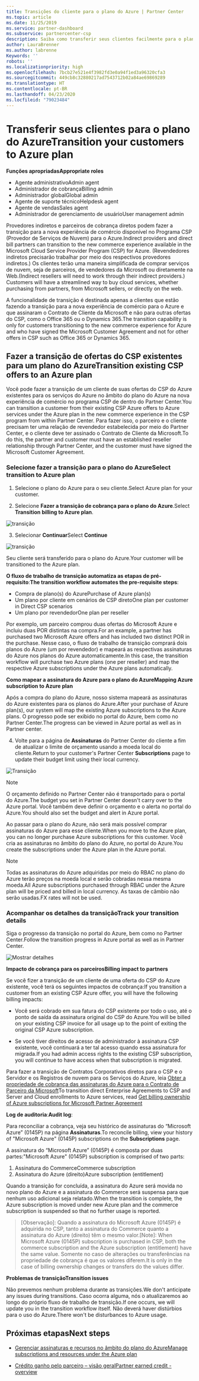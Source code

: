 ```yaml
---
title: Transições do cliente para o plano do Azure | Partner Center
ms.topic: article
ms.date: 11/25/2019
ms.service: partner-dashboard
ms.subservice: partnercenter-csp
description: Saiba como transferir seus clientes facilmente para o plano do Azure.
author: LauraBrenner
ms.author: labrenne
Keywords: ''
robots: ''
ms.localizationpriority: high
ms.openlocfilehash: 7bcb27e521e4f3982fd3e0a94f1ed3a96320cfa3
ms.sourcegitcommit: 449cb8c32880217ad7543712b02a84ae69869289
ms.translationtype: HT
ms.contentlocale: pt-BR
ms.lasthandoff: 04/23/2020
ms.locfileid: "79023484"
---
```

# <a name="transition-your-customers-to-azure-plan"></a><span data-ttu-id="6f08f-103">Transferir seus clientes para o plano do Azure</span><span class="sxs-lookup"><span data-stu-id="6f08f-103">Transition your customers to Azure plan</span></span>

<span data-ttu-id="6f08f-104">**Funções apropriadas**</span><span class="sxs-lookup"><span data-stu-id="6f08f-104">**Appropriate roles**</span></span>

- <span data-ttu-id="6f08f-105">Agente administrativo</span><span class="sxs-lookup"><span data-stu-id="6f08f-105">Admin agent</span></span>
- <span data-ttu-id="6f08f-106">Administrador de cobrança</span><span class="sxs-lookup"><span data-stu-id="6f08f-106">Billing admin</span></span>
- <span data-ttu-id="6f08f-107">Administrador global</span><span class="sxs-lookup"><span data-stu-id="6f08f-107">Global admin</span></span>
- <span data-ttu-id="6f08f-108">Agente de suporte técnico</span><span class="sxs-lookup"><span data-stu-id="6f08f-108">Helpdesk agent</span></span>
- <span data-ttu-id="6f08f-109">Agente de vendas</span><span class="sxs-lookup"><span data-stu-id="6f08f-109">Sales agent</span></span>
- <span data-ttu-id="6f08f-110">Administrador de gerenciamento de usuário</span><span class="sxs-lookup"><span data-stu-id="6f08f-110">User management admin</span></span>

<span data-ttu-id="6f08f-111">Provedores indiretos e parceiros de cobrança diretos podem fazer a transição para a nova experiência de comércio disponível no Programa CSP (Provedor de Serviços de Nuvem) para o Azure.</span><span class="sxs-lookup"><span data-stu-id="6f08f-111">Indirect providers and direct bill partners can transition to the new commerce experience available in the Microsoft Cloud Service Provider Program (CSP) for Azure.</span></span> <span data-ttu-id="6f08f-112">(Revendedores indiretos precisarão trabalhar por meio dos respectivos provedores indiretos.) Os clientes terão uma maneira simplificada de comprar serviços de nuvem, seja de parceiros, de vendedores da Microsoft ou diretamente na Web.</span><span class="sxs-lookup"><span data-stu-id="6f08f-112">(Indirect resellers will need to work through their indirect providers.) Customers will have a streamlined way to buy cloud services, whether purchasing from partners, from Microsoft sellers, or directly on the web.</span></span>

<span data-ttu-id="6f08f-113">A funcionalidade de transição é destinada apenas a clientes que estão fazendo a transição para a nova experiência de comércio para o Azure e que assinaram o Contrato de Cliente da Microsoft e não para outras ofertas do CSP, como o Office 365 ou o Dynamics 365.</span><span class="sxs-lookup"><span data-stu-id="6f08f-113">The transition capability is only for customers transitioning to the new commerce experience for Azure and who have signed the Microsoft Customer Agreement and not for other offers in CSP such as Office 365 or Dynamics 365.</span></span>

## <a name="transition-existing-csp-offers-to-an-azure-plan"></a><span data-ttu-id="6f08f-114">Fazer a transição de ofertas do CSP existentes para um plano do Azure</span><span class="sxs-lookup"><span data-stu-id="6f08f-114">Transition existing CSP offers to an Azure plan</span></span>

<span data-ttu-id="6f08f-115">Você pode fazer a transição de um cliente de suas ofertas do CSP do Azure existentes para os serviços do Azure no âmbito do plano do Azure na nova experiência de comércio no programa CSP de dentro do Partner Center.</span><span class="sxs-lookup"><span data-stu-id="6f08f-115">You can transition a customer from their existing CSP Azure offers to Azure services under the Azure plan in the new commerce experience in the CSP program from within Partner Center.</span></span> <span data-ttu-id="6f08f-116">Para fazer isso, o parceiro e o cliente precisam ter uma relação de revendedor estabelecida por meio do Partner Center, e o cliente deve ter assinado o Contrato de Cliente da Microsoft.</span><span class="sxs-lookup"><span data-stu-id="6f08f-116">To do this, the partner and customer must have an established reseller relationship through Partner Center, and the customer must have signed the Microsoft Customer Agreement.</span></span>

### <a name="select-transition-to-azure-plan"></a><span data-ttu-id="6f08f-117">Selecione fazer a transição para o plano do Azure</span><span class="sxs-lookup"><span data-stu-id="6f08f-117">Select transition to Azure plan</span></span>

1. <span data-ttu-id="6f08f-118">Selecione o plano do Azure para o seu cliente.</span><span class="sxs-lookup"><span data-stu-id="6f08f-118">Select Azure plan for your customer.</span></span>

2. <span data-ttu-id="6f08f-119">Selecione **Fazer a transição de cobrança para o plano do Azure**.</span><span class="sxs-lookup"><span data-stu-id="6f08f-119">Select **Transition billing to Azure plan**.</span></span>

![transição](images/azure/transition1.png)

3. <span data-ttu-id="6f08f-121">Selecionar **Continuar**</span><span class="sxs-lookup"><span data-stu-id="6f08f-121">Select **Continue**</span></span>

![transição](images/azure/transition2.png)

<span data-ttu-id="6f08f-123">Seu cliente será transferido para o plano do Azure.</span><span class="sxs-lookup"><span data-stu-id="6f08f-123">Your customer will be transitioned to the Azure plan.</span></span>

<span data-ttu-id="6f08f-124">**O fluxo de trabalho de transição automatiza as etapas de pré-requisito**:</span><span class="sxs-lookup"><span data-stu-id="6f08f-124">**The transition workflow automates the pre-requisite steps**:</span></span>

- <span data-ttu-id="6f08f-125">Compra de plano(s) do Azure</span><span class="sxs-lookup"><span data-stu-id="6f08f-125">Purchase of Azure plan(s)</span></span>
- <span data-ttu-id="6f08f-126">Um plano por cliente em cenários de CSP direto</span><span class="sxs-lookup"><span data-stu-id="6f08f-126">One plan per customer in Direct CSP scenarios</span></span>  
- <span data-ttu-id="6f08f-127">Um plano por revendedor</span><span class="sxs-lookup"><span data-stu-id="6f08f-127">One plan per reseller</span></span>  

<span data-ttu-id="6f08f-128">Por exemplo, um parceiro comprou duas ofertas do Microsoft Azure e incluiu duas POR distintas na compra.</span><span class="sxs-lookup"><span data-stu-id="6f08f-128">For an example, a partner has purchased two Microsoft Azure offers and has included two distinct POR in the purchase.</span></span> <span data-ttu-id="6f08f-129">Nesse caso, o fluxo de trabalho de transição comprará dois planos do Azure (um por revendedor) e mapeará as respectivas assinaturas do Azure nos planos do Azure automaticamente.</span><span class="sxs-lookup"><span data-stu-id="6f08f-129">In this case, the transition workflow will purchase two Azure plans (one per reseller) and map the respective Azure subscriptions under the Azure plans automatically.</span></span>  

<span data-ttu-id="6f08f-130">**Como mapear a assinatura do Azure para o plano do Azure**</span><span class="sxs-lookup"><span data-stu-id="6f08f-130">**Mapping Azure subscription to Azure plan**</span></span>

<span data-ttu-id="6f08f-131">Após a compra do plano do Azure, nosso sistema mapeará as assinaturas do Azure existentes para os planos do Azure.</span><span class="sxs-lookup"><span data-stu-id="6f08f-131">After your purchase of Azure plan(s), our system will map the existing Azure subscriptions to the Azure plans.</span></span> <span data-ttu-id="6f08f-132">O progresso pode ser exibido no portal do Azure, bem como no Partner Center.</span><span class="sxs-lookup"><span data-stu-id="6f08f-132">The progress can be viewed in Azure portal as well as in Partner center.</span></span> 

4. <span data-ttu-id="6f08f-133">Volte para a página de **Assinaturas** do Partner Center do cliente a fim de atualizar o limite de orçamento usando a moeda local do cliente.</span><span class="sxs-lookup"><span data-stu-id="6f08f-133">Return to your customer's Partner Center **Subscriptions** page to update their budget limit using their local currency.</span></span> 

![Transição](images/azure/transition3.png)

>[!NOTE]
><span data-ttu-id="6f08f-135">O orçamento definido no Partner Center não é transportado para o portal do Azure.</span><span class="sxs-lookup"><span data-stu-id="6f08f-135">The budget you set in Partner Center doesn't carry over to the Azure portal.</span></span> <span data-ttu-id="6f08f-136">Você também deve definir o orçamento e o alerta no portal do Azure.</span><span class="sxs-lookup"><span data-stu-id="6f08f-136">You should also set the budget and alert in Azure portal.</span></span>

<span data-ttu-id="6f08f-137">Ao passar para o plano do Azure, não será mais possível comprar assinaturas do Azure para esse cliente.</span><span class="sxs-lookup"><span data-stu-id="6f08f-137">When you move to the Azure plan, you can no longer purchase Azure subscriptions for this customer.</span></span> <span data-ttu-id="6f08f-138">Você cria as assinaturas no âmbito do plano do Azure, no portal do Azure.</span><span class="sxs-lookup"><span data-stu-id="6f08f-138">You create the subscriptions under the Azure plan in the Azure portal.</span></span>

>[!NOTE]
> <span data-ttu-id="6f08f-139">Todas as assinaturas do Azure adquiridas por meio do RBAC no plano do Azure terão preços na moeda local e serão cobradas nessa mesma moeda.</span><span class="sxs-lookup"><span data-stu-id="6f08f-139">All Azure subscriptions purchased through RBAC under the Azure plan will be priced and billed in local currency.</span></span> <span data-ttu-id="6f08f-140">As taxas de câmbio não serão usadas.</span><span class="sxs-lookup"><span data-stu-id="6f08f-140">FX rates will not be used.</span></span>

### <a name="track-your-transition-details"></a><span data-ttu-id="6f08f-141">Acompanhar os detalhes da transição</span><span class="sxs-lookup"><span data-stu-id="6f08f-141">Track your transition details</span></span>

<span data-ttu-id="6f08f-142">Siga o progresso da transição no portal do Azure, bem como no Partner Center.</span><span class="sxs-lookup"><span data-stu-id="6f08f-142">Follow the transition progress in Azure portal as well as in Partner Center.</span></span>

![Mostrar detalhes](images/azure/details1.png)

<span data-ttu-id="6f08f-144">**Impacto de cobrança para os parceiros**</span><span class="sxs-lookup"><span data-stu-id="6f08f-144">**Billing impact to partners**</span></span>

<span data-ttu-id="6f08f-145">Se você fizer a transição de um cliente de uma oferta do CSP do Azure existente, você terá os seguintes impactos de cobrança:</span><span class="sxs-lookup"><span data-stu-id="6f08f-145">If you transition a customer from an existing CSP Azure offer, you will have the following billing impacts:</span></span>

- <span data-ttu-id="6f08f-146">Você será cobrado em sua fatura do CSP existente por todo o uso, até o ponto de saída da assinatura original do CSP do Azure.</span><span class="sxs-lookup"><span data-stu-id="6f08f-146">You will be billed on your existing CSP invoice for all usage up to the point of exiting the original CSP Azure subscription.</span></span>

- <span data-ttu-id="6f08f-147">Se você tiver direitos de acesso de administrador à assinatura CSP existente, você continuará a ter tal acesso quando essa assinatura for migrada.</span><span class="sxs-lookup"><span data-stu-id="6f08f-147">If you had admin access rights to the existing CSP subscription, you will continue to have access when that subscription is migrated.</span></span>

<span data-ttu-id="6f08f-148">Para fazer a transição de Contratos Corporativos diretos para o CSP e o Servidor e os Registros de nuvem para os Serviços do Azure, leia [Obter a propriedade de cobrança das assinaturas do Azure para o Contrato de Parceiro da Microsoft](https://docs.microsoft.com/azure/billing/mpa-request-ownership)</span><span class="sxs-lookup"><span data-stu-id="6f08f-148">To transition direct Enterprise Agreements to CSP and Server and Cloud enrollments to Azure services, read [Get billing ownership of Azure subscriptions for Microsoft Partner Agreement](https://docs.microsoft.com/azure/billing/mpa-request-ownership)</span></span>

<span data-ttu-id="6f08f-149">**Log de auditoria**:</span><span class="sxs-lookup"><span data-stu-id="6f08f-149">**Audit log**:</span></span>

<span data-ttu-id="6f08f-150">Para reconciliar a cobrança, veja seu histórico de assinaturas do “Microsoft Azure” (0145P) na página **Assinaturas**.</span><span class="sxs-lookup"><span data-stu-id="6f08f-150">To reconcile billing, view your history of "Microsoft Azure" (0145P) subscriptions on the **Subscriptions** page.</span></span> 

<span data-ttu-id="6f08f-151">A assinatura do “Microsoft Azure” (0145P) é composta por duas partes:</span><span class="sxs-lookup"><span data-stu-id="6f08f-151">"Microsoft Azure" (0145P) subscription is comprised of two parts:</span></span>
1. <span data-ttu-id="6f08f-152">Assinatura do Commerce</span><span class="sxs-lookup"><span data-stu-id="6f08f-152">Commerce subscription</span></span> 
2. <span data-ttu-id="6f08f-153">Assinatura do Azure (direito)</span><span class="sxs-lookup"><span data-stu-id="6f08f-153">Azure subscription (entitlement)</span></span>

<span data-ttu-id="6f08f-154">Quando a transição for concluída, a assinatura do Azure será movida no novo plano do Azure e a assinatura do Commerce será suspensa para que nenhum uso adicional seja relatado.</span><span class="sxs-lookup"><span data-stu-id="6f08f-154">When the transition is complete, the Azure subscription is moved under new Azure plan and the commerce subscription is suspended so that no further usage is reported.</span></span>  

><span data-ttu-id="6f08f-155">[Observação]\: Quando a assinatura do Microsoft Azure (0145P) é adquirida no CSP, tanto a assinatura do Commerce quanto a assinatura do Azure (direito) têm o mesmo valor.</span><span class="sxs-lookup"><span data-stu-id="6f08f-155">[Note]: When Microsoft Azure (0145P) subscription is purchased in CSP, both the commerce subscription and the Azure subscription (entitlement) have the same value.</span></span> <span data-ttu-id="6f08f-156">Somente no caso de alterações ou transferências na propriedade de cobrança é que os valores diferem.</span><span class="sxs-lookup"><span data-stu-id="6f08f-156">It is only in the case of billing ownership changes or transfers do the values differ.</span></span> 

<span data-ttu-id="6f08f-157">**Problemas de transição**</span><span class="sxs-lookup"><span data-stu-id="6f08f-157">**Transition issues**</span></span>

<span data-ttu-id="6f08f-158">Não prevemos nenhum problema durante as transições.</span><span class="sxs-lookup"><span data-stu-id="6f08f-158">We don't anticipate any issues during transitions.</span></span> <span data-ttu-id="6f08f-159">Caso ocorra alguma, nós o atualizaremos ao longo do próprio fluxo de trabalho de transição.</span><span class="sxs-lookup"><span data-stu-id="6f08f-159">If one occurs, we will update you in the transition workflow itself.</span></span> <span data-ttu-id="6f08f-160">Não deverá haver distúrbios para o uso do Azure.</span><span class="sxs-lookup"><span data-stu-id="6f08f-160">There won't be disturbances to Azure usage.</span></span>  

## <a name="next-steps"></a><span data-ttu-id="6f08f-161">Próximas etapas</span><span class="sxs-lookup"><span data-stu-id="6f08f-161">Next steps</span></span>

- [<span data-ttu-id="6f08f-162">Gerenciar assinaturas e recursos no âmbito do plano do Azure</span><span class="sxs-lookup"><span data-stu-id="6f08f-162">Manage subscriptions and resources under the Azure plan</span></span>](azure-plan-manage.md)

- [<span data-ttu-id="6f08f-163">Crédito ganho pelo parceiro – visão geral</span><span class="sxs-lookup"><span data-stu-id="6f08f-163">Partner earned credit - overview</span></span>](partner-earned-credit.md)



